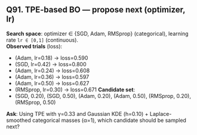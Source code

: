 ## Q91. TPE-based BO — propose next (optimizer, lr)
**Search space**: optimizer ∈ {SGD, Adam, RMSprop} (categorical), learning rate `lr ∈ [0,1]` (continuous).  
**Observed trials** (loss):
- (Adam, lr=0.18) → loss=0.590
- (SGD, lr=0.42) → loss=0.800
- (Adam, lr=0.24) → loss=0.608
- (Adam, lr=0.36) → loss=0.597
- (Adam, lr=0.50) → loss=0.627
- (RMSprop, lr=0.30) → loss=0.671
**Candidate set**:
- (SGD, 0.20), (SGD, 0.50), (Adam, 0.20), (Adam, 0.50), (RMSprop, 0.20), (RMSprop, 0.50)

**Ask**: Using TPE with γ=0.33 and Gaussian KDE (h=0.10) + Laplace-smoothed categorical masses (α=1), which candidate should be sampled next?